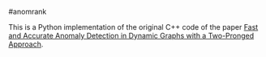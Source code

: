 #anomrank

This is a Python implementation of the original C++ code of the paper [Fast and Accurate Anomaly Detection
in Dynamic Graphs with a Two-Pronged Approach](https://minjiyoon.xyz/ANRank.pdf).


